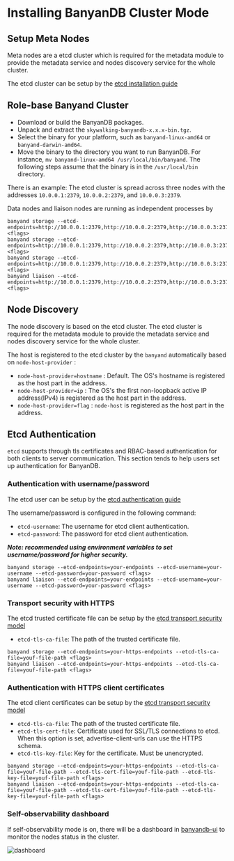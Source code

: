 ﻿# Installing BanyanDB Cluster Mode

## Setup Meta Nodes

Meta nodes are a etcd cluster which is required for the metadata module to provide the metadata service and nodes discovery service for the whole cluster.

The etcd cluster can be setup by the [etcd installation guide](https://etcd.io/docs/v3.5/install/)

## Role-base Banyand Cluster

- Download or build the BanyanDB packages.
- Unpack and extract the `skywalking-banyandb-x.x.x-bin.tgz`.
- Select the binary for your platform, such as `banyand-linux-amd64` or `banyand-darwin-amd64`.
- Move the binary to the directory you want to run BanyanDB. For instance, `mv banyand-linux-amd64 /usr/local/bin/banyand`. The following steps assume that the binary is in the `/usr/local/bin` directory.

There is an example: The etcd cluster is spread across three nodes with the addresses `10.0.0.1:2379`, `10.0.0.2:2379`, and `10.0.0.3:2379`.

Data nodes and liaison nodes are running as independent processes by

```shell
banyand storage --etcd-endpoints=http://10.0.0.1:2379,http://10.0.0.2:2379,http://10.0.0.3:2379 <flags>
banyand storage --etcd-endpoints=http://10.0.0.1:2379,http://10.0.0.2:2379,http://10.0.0.3:2379 <flags>
banyand storage --etcd-endpoints=http://10.0.0.1:2379,http://10.0.0.2:2379,http://10.0.0.3:2379 <flags>
banyand liaison --etcd-endpoints=http://10.0.0.1:2379,http://10.0.0.2:2379,http://10.0.0.3:2379 <flags>
```

## Node Discovery

The node discovery is based on the etcd cluster. The etcd cluster is required for the metadata module to provide the metadata service and nodes discovery service for the whole cluster.

The host is registered to the etcd cluster by the `banyand` automatically based on `node-host-provider` :

- `node-host-provider=hostname` : Default. The OS's hostname is registered as the host part in the address.
- `node-host-provider=ip` : The OS's the first non-loopback active IP address(IPv4) is registered as the host part in the address.
- `node-host-provider=flag` : `node-host` is registered as the host part in the address.

## Etcd Authentication

`etcd` supports through tls certificates and RBAC-based authentication for both clients to server communication. This section tends to help users set up authentication for BanyanDB.

### Authentication with username/password

The etcd user can be setup by the [etcd authentication guide](https://etcd.io/docs/v3.5/op-guide/authentication/)

The username/password is configured in the following command:

- `etcd-username`: The username for etcd client authentication.
- `etcd-password`: The password for etcd client authentication.

***Note: recommended using environment variables to set username/password for higher security.***

```shell
banyand storage --etcd-endpoints=your-endpoints --etcd-username=your-username --etcd-password=your-password <flags>
banyand liaison --etcd-endpoints=your-endpoints --etcd-username=your-username --etcd-password=your-password <flags>
```

### Transport security with HTTPS

The etcd trusted certificate file can be setup by the [etcd transport security model](https://etcd.io/docs/v3.5/op-guide/security/#example-1-client-to-server-transport-security-with-https)

- `etcd-tls-ca-file`: The path of the trusted certificate file.

```shell
banyand storage --etcd-endpoints=your-https-endpoints --etcd-tls-ca-file=youf-file-path <flags>
banyand liaison --etcd-endpoints=your-https-endpoints --etcd-tls-ca-file=youf-file-path <flags>
```

### Authentication with HTTPS client certificates

The etcd client certificates can be setup by the [etcd transport security model](https://etcd.io/docs/v3.5/op-guide/security/#example-2-client-to-server-authentication-with-https-client-certificates)

- `etcd-tls-ca-file`: The path of the trusted certificate file.
- `etcd-tls-cert-file`: Certificate used for SSL/TLS connections to etcd. When this option is set, advertise-client-urls can use the HTTPS schema.
- `etcd-tls-key-file`: Key for the certificate. Must be unencrypted.

```shell
banyand storage --etcd-endpoints=your-https-endpoints --etcd-tls-ca-file=youf-file-path --etcd-tls-cert-file=youf-file-path --etcd-tls-key-file=youf-file-path <flags>
banyand liaison --etcd-endpoints=your-https-endpoints --etcd-tls-ca-file=youf-file-path --etcd-tls-cert-file=youf-file-path --etcd-tls-key-file=youf-file-path <flags>
```

### Self-observability dashboard

If self-observability mode is on, there will be a dashboard in [banyandb-ui](http://localhost:17913/) to monitor the nodes status in the cluster.  

![dashboard](https://skywalking.apache.org/doc-graph/banyandb/v0.7.0/dashboard.png) 